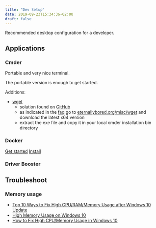 ```yaml
---
title: "Dev Setup"
date: 2019-09-23T15:34:36+02:00
draft: false
---
```


Recommended desktop configuration for a developer.

## Applications

### Cmder

Portable and very nice terminal.

The portable version is enough to get started.

Additions:

- [wget](https://www.gnu.org/software/wget/)
  - solution found on [GitHub](https://github.com/cmderdev/cmder/issues/69)
  - as indicated in the [faq](https://www.gnu.org/software/wget/faq.html#download) go to [eternallybored.org/misc/wget](https://eternallybored.org/misc/wget/) and download the latest x64 version
  - extract the exe file and copy it in your local cmder installation bin directory

### Docker

[Get started](https://docs.docker.com/docker-for-windows/) [Install](https://docs.docker.com/docker-for-windows/install/)

### Driver Booster

## Troubleshoot

### Memory usage

- [Top 10 Ways to Fix High CPU/RAM/Memory Usage after Windows 10 Update](https://www.drivethelife.com/windows-10/fix-high-ram-cpu-memory-usage-after-windows-10-update.html)
- [High Memory Usage on Windows 10](https://www.drivereasy.com/knowledge/high-memory-usage-windows-10-solved/)
- [How to Fix High CPU/Memory Usage in Windows 10](https://beebom.com/how-fix-high-cpu-memory-usage-windows-10/)

